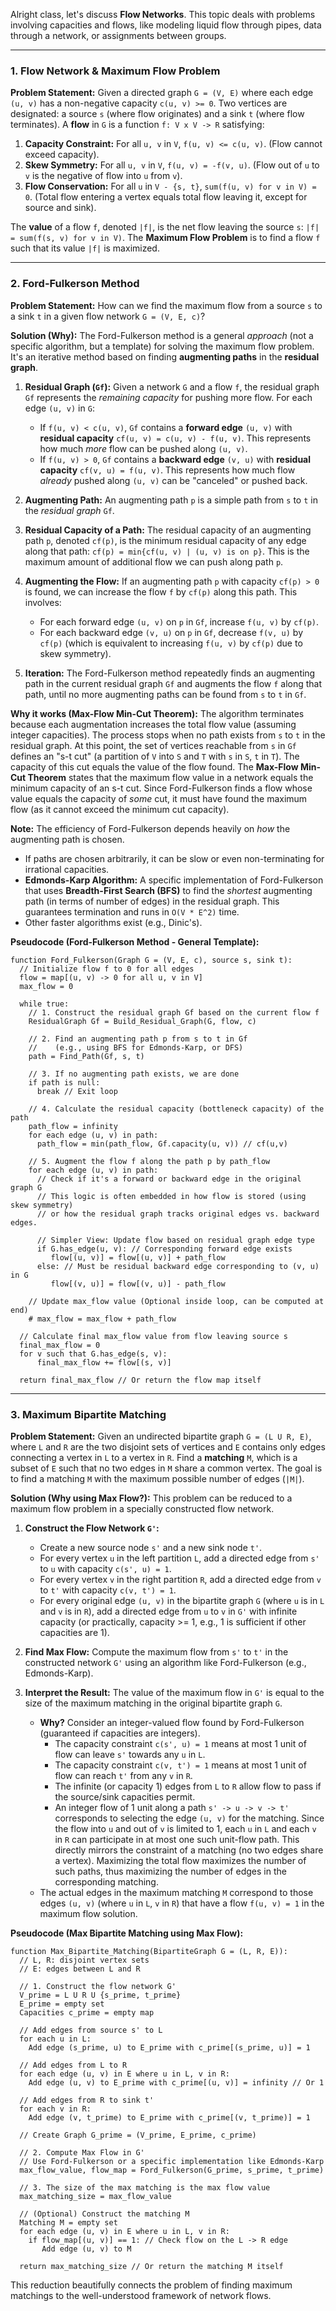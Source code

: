 Alright class, let's discuss **Flow Networks**. This topic deals with problems involving capacities and flows, like modeling liquid flow through pipes, data through a network, or assignments between groups.

---

### 1. Flow Network & Maximum Flow Problem

**Problem Statement:**
Given a directed graph `G = (V, E)` where each edge `(u, v)` has a non-negative capacity `c(u, v) >= 0`. Two vertices are designated: a source `s` (where flow originates) and a sink `t` (where flow terminates). A **flow** in `G` is a function `f: V x V -> R` satisfying:

1.  **Capacity Constraint:** For all `u, v` in `V`, `f(u, v) <= c(u, v)`. (Flow cannot exceed capacity).
2.  **Skew Symmetry:** For all `u, v` in `V`, `f(u, v) = -f(v, u)`. (Flow out of `u` to `v` is the negative of flow into `u` from `v`).
3.  **Flow Conservation:** For all `u` in `V - {s, t}`, `sum(f(u, v) for v in V) = 0`. (Total flow entering a vertex equals total flow leaving it, except for source and sink).

The **value** of a flow `f`, denoted `|f|`, is the net flow leaving the source `s`: `|f| = sum(f(s, v) for v in V)`.
The **Maximum Flow Problem** is to find a flow `f` such that its value `|f|` is maximized.

---

### 2. Ford-Fulkerson Method

**Problem Statement:**
How can we find the maximum flow from a source `s` to a sink `t` in a given flow network `G = (V, E, c)`?

**Solution (Why):**
The Ford-Fulkerson method is a general *approach* (not a specific algorithm, but a template) for solving the maximum flow problem. It's an iterative method based on finding **augmenting paths** in the **residual graph**.

1.  **Residual Graph (`Gf`):** Given a network `G` and a flow `f`, the residual graph `Gf` represents the *remaining capacity* for pushing more flow. For each edge `(u, v)` in `G`:
    *   If `f(u, v) < c(u, v)`, `Gf` contains a **forward edge** `(u, v)` with **residual capacity** `cf(u, v) = c(u, v) - f(u, v)`. This represents how much *more* flow can be pushed along `(u, v)`.
    *   If `f(u, v) > 0`, `Gf` contains a **backward edge** `(v, u)` with **residual capacity** `cf(v, u) = f(u, v)`. This represents how much flow *already* pushed along `(u, v)` can be "canceled" or pushed back.

2.  **Augmenting Path:** An augmenting path `p` is a simple path from `s` to `t` in the *residual graph* `Gf`.

3.  **Residual Capacity of a Path:** The residual capacity of an augmenting path `p`, denoted `cf(p)`, is the minimum residual capacity of any edge along that path: `cf(p) = min{cf(u, v) | (u, v) is on p}`. This is the maximum amount of additional flow we can push along path `p`.

4.  **Augmenting the Flow:** If an augmenting path `p` with capacity `cf(p) > 0` is found, we can increase the flow `f` by `cf(p)` along this path. This involves:
    *   For each forward edge `(u, v)` on `p` in `Gf`, increase `f(u, v)` by `cf(p)`.
    *   For each backward edge `(v, u)` on `p` in `Gf`, decrease `f(v, u)` by `cf(p)` (which is equivalent to increasing `f(u, v)` by `cf(p)` due to skew symmetry).

5.  **Iteration:** The Ford-Fulkerson method repeatedly finds an augmenting path in the current residual graph `Gf` and augments the flow `f` along that path, until no more augmenting paths can be found from `s` to `t` in `Gf`.

**Why it works (Max-Flow Min-Cut Theorem):** The algorithm terminates because each augmentation increases the total flow value (assuming integer capacities). The process stops when no path exists from `s` to `t` in the residual graph. At this point, the set of vertices reachable from `s` in `Gf` defines an "s-t cut" (a partition of `V` into `S` and `T` with `s` in `S`, `t` in `T`). The capacity of this cut equals the value of the flow found. The **Max-Flow Min-Cut Theorem** states that the maximum flow value in a network equals the minimum capacity of an s-t cut. Since Ford-Fulkerson finds a flow whose value equals the capacity of *some* cut, it must have found the maximum flow (as it cannot exceed the minimum cut capacity).

**Note:** The efficiency of Ford-Fulkerson depends heavily on *how* the augmenting path is chosen.
*   If paths are chosen arbitrarily, it can be slow or even non-terminating for irrational capacities.
*   **Edmonds-Karp Algorithm:** A specific implementation of Ford-Fulkerson that uses **Breadth-First Search (BFS)** to find the *shortest* augmenting path (in terms of number of edges) in the residual graph. This guarantees termination and runs in `O(V * E^2)` time.
*   Other faster algorithms exist (e.g., Dinic's).

**Pseudocode (Ford-Fulkerson Method - General Template):**

```pseudocode
function Ford_Fulkerson(Graph G = (V, E, c), source s, sink t):
  // Initialize flow f to 0 for all edges
  flow = map[(u, v) -> 0 for all u, v in V]
  max_flow = 0

  while true:
    // 1. Construct the residual graph Gf based on the current flow f
    ResidualGraph Gf = Build_Residual_Graph(G, flow, c)

    // 2. Find an augmenting path p from s to t in Gf
    //    (e.g., using BFS for Edmonds-Karp, or DFS)
    path = Find_Path(Gf, s, t)

    // 3. If no augmenting path exists, we are done
    if path is null:
      break // Exit loop

    // 4. Calculate the residual capacity (bottleneck capacity) of the path
    path_flow = infinity
    for each edge (u, v) in path:
      path_flow = min(path_flow, Gf.capacity(u, v)) // cf(u,v)

    // 5. Augment the flow f along the path p by path_flow
    for each edge (u, v) in path:
      // Check if it's a forward or backward edge in the original graph G
      // This logic is often embedded in how flow is stored (using skew symmetry)
      // or how the residual graph tracks original edges vs. backward edges.

      // Simpler View: Update flow based on residual graph edge type
      if G.has_edge(u, v): // Corresponding forward edge exists
         flow[(u, v)] = flow[(u, v)] + path_flow
      else: // Must be residual backward edge corresponding to (v, u) in G
         flow[(v, u)] = flow[(v, u)] - path_flow

    // Update max_flow value (Optional inside loop, can be computed at end)
    # max_flow = max_flow + path_flow

  // Calculate final max_flow value from flow leaving source s
  final_max_flow = 0
  for v such that G.has_edge(s, v):
      final_max_flow += flow[(s, v)]

  return final_max_flow // Or return the flow map itself
```

---

### 3. Maximum Bipartite Matching

**Problem Statement:**
Given an undirected bipartite graph `G = (L U R, E)`, where `L` and `R` are the two disjoint sets of vertices and `E` contains only edges connecting a vertex in `L` to a vertex in `R`. Find a **matching** `M`, which is a subset of `E` such that no two edges in `M` share a common vertex. The goal is to find a matching `M` with the maximum possible number of edges (`|M|`).

**Solution (Why using Max Flow?):**
This problem can be reduced to a maximum flow problem in a specially constructed flow network.

1.  **Construct the Flow Network `G'`:**
    *   Create a new source node `s'` and a new sink node `t'`.
    *   For every vertex `u` in the left partition `L`, add a directed edge from `s'` to `u` with capacity `c(s', u) = 1`.
    *   For every vertex `v` in the right partition `R`, add a directed edge from `v` to `t'` with capacity `c(v, t') = 1`.
    *   For every original edge `(u, v)` in the bipartite graph `G` (where `u` is in `L` and `v` is in `R`), add a directed edge from `u` to `v` in `G'` with infinite capacity (or practically, capacity >= 1, e.g., 1 is sufficient if other capacities are 1).

2.  **Find Max Flow:** Compute the maximum flow from `s'` to `t'` in the constructed network `G'` using an algorithm like Ford-Fulkerson (e.g., Edmonds-Karp).

3.  **Interpret the Result:** The value of the maximum flow in `G'` is equal to the size of the maximum matching in the original bipartite graph `G`.
    *   **Why?** Consider an integer-valued flow found by Ford-Fulkerson (guaranteed if capacities are integers).
        *   The capacity constraint `c(s', u) = 1` means at most 1 unit of flow can leave `s'` towards any `u` in `L`.
        *   The capacity constraint `c(v, t') = 1` means at most 1 unit of flow can reach `t'` from any `v` in `R`.
        *   The infinite (or capacity 1) edges from `L` to `R` allow flow to pass if the source/sink capacities permit.
        *   An integer flow of 1 unit along a path `s' -> u -> v -> t'` corresponds to selecting the edge `(u, v)` for the matching. Since the flow into `u` and out of `v` is limited to 1, each `u` in `L` and each `v` in `R` can participate in at most one such unit-flow path. This directly mirrors the constraint of a matching (no two edges share a vertex). Maximizing the total flow maximizes the number of such paths, thus maximizing the number of edges in the corresponding matching.
    *   The actual edges in the maximum matching `M` correspond to those edges `(u, v)` (where `u` in `L`, `v` in `R`) that have a flow `f(u, v) = 1` in the maximum flow solution.

**Pseudocode (Max Bipartite Matching using Max Flow):**

```pseudocode
function Max_Bipartite_Matching(BipartiteGraph G = (L, R, E)):
  // L, R: disjoint vertex sets
  // E: edges between L and R

  // 1. Construct the flow network G'
  V_prime = L U R U {s_prime, t_prime}
  E_prime = empty set
  Capacities c_prime = empty map

  // Add edges from source s' to L
  for each u in L:
    Add edge (s_prime, u) to E_prime with c_prime[(s_prime, u)] = 1

  // Add edges from L to R
  for each edge (u, v) in E where u in L, v in R:
    Add edge (u, v) to E_prime with c_prime[(u, v)] = infinity // Or 1

  // Add edges from R to sink t'
  for each v in R:
    Add edge (v, t_prime) to E_prime with c_prime[(v, t_prime)] = 1

  // Create Graph G_prime = (V_prime, E_prime, c_prime)

  // 2. Compute Max Flow in G'
  // Use Ford-Fulkerson or a specific implementation like Edmonds-Karp
  max_flow_value, flow_map = Ford_Fulkerson(G_prime, s_prime, t_prime)

  // 3. The size of the max matching is the max flow value
  max_matching_size = max_flow_value

  // (Optional) Construct the matching M
  Matching M = empty set
  for each edge (u, v) in E where u in L, v in R:
    if flow_map[(u, v)] == 1: // Check flow on the L -> R edge
       Add edge (u, v) to M

  return max_matching_size // Or return the matching M itself
```

This reduction beautifully connects the problem of finding maximum matchings to the well-understood framework of network flows.